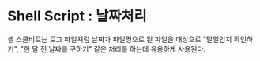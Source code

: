 # Shell Script : 날짜처리

셸 스클비트는 로그 파일처럼 날짜가 파일명으로 된 파일을 대상으로 "말일인지 확인하기", 
"한 달 전 날짜를 구하기" 같은 처리를 하는데 유용하게 사용된다.
